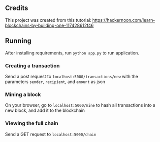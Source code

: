 ## Credits

This project was created from this tutorial: https://hackernoon.com/learn-blockchains-by-building-one-117428612f46

## Running

After installing requirements, run `python app.py` to run application.

### Creating a transaction

Send a post request to `localhost:5000/transactions/new` with the parameters `sender`, `recipient`, and `amount` as json

### Mining a block

On your browser, go to `localhost:5000/mine` to hash all transactions into a new block, and add it to the blockchain

### Viewing the full chain

Send a GET request to `localhost:5000/chain`
